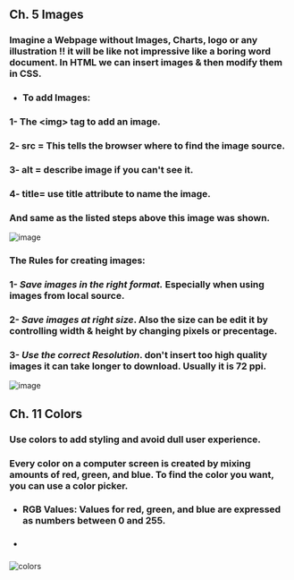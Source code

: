## **Ch. 5 Images**
### Imagine a Webpage without Images, Charts, logo or any illustration !! it will be like not impressive like a boring word document. In HTML we can insert images & then modify them in CSS.
- ### To add Images:
### 1- The **&lt;img&gt;** tag to add an image.
### 2- src = This tells the browser where to find the image source.
### 3- alt = describe image if you can't see it.
### 4- title= use title attribute to name the image.
### And same as the listed steps above this image was shown.

![image](https://data-flair.training/blogs/wp-content/uploads/sites/2/2020/07/html-images-df.jpg)

### The Rules for creating images:
### 1- *Save images in the right format.* Especially when using images from local source.
### 2- *Save images at right size*. Also the size can be edit it by controlling width & height by changing pixels or precentage.
### 3- *Use the correct Resolution*. don't insert too high quality images it can take longer to download. Usually it is 72 ppi.

![image](https://www.kindpng.com/picc/m/23-237385_transparent-jquery-logo-png-html-css-logo-png.png)

## **Ch. 11 Colors**
### Use colors to add styling and avoid dull user experience.

### Every color on a computer screen is created by mixing amounts of red, green, and blue. To find the color you want, you can use a color picker.

- ### RGB Values: Values for red, green, and blue are expressed as numbers between 0 and 255.
- ### 





![colors](https://www.ionos.co.uk/digitalguide/fileadmin/DigitalGuide/Screenshots/EN-CSS-Tutorial-3.jpg)

